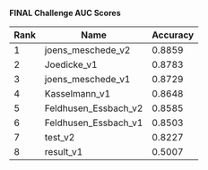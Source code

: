 **FINAL Challenge AUC Scores**


|Rank|Name|Accuracy|
|----|-----|---|
|1|joens_meschede_v2|0.8859| 
|2|Joedicke_v1|0.8783| 
|3|joens_meschede_v1|0.8729| 
|4|Kasselmann_v1|0.8648| 
|5|Feldhusen_Essbach_v2|0.8585| 
|6|Feldhusen_Essbach_v1|0.8503| 
|7|test_v2|0.8227| 
|8|result_v1|0.5007| 
